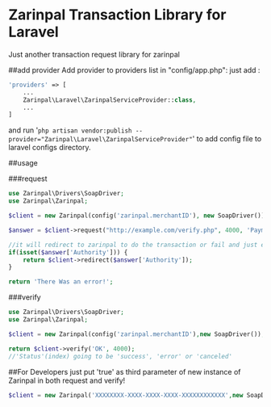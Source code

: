 # Zarinpal Transaction Library for Laravel
Just another transaction request library for zarinpal

##add provider
Add provider to providers list in "config/app.php":
just add :
```php
'providers' => [
    ...
    Zarinpal\Laravel\ZarinpalServiceProvider::class,
    ...
]
```
and run
'`php artisan vendor:publish --provider="Zarinpal\Laravel\ZarinpalServiceProvider"`'
to add config file to laravel configs directory.

##usage

###request
```php
use Zarinpal\Drivers\SoapDriver;
use Zarinpal\Zarinpal;

$client = new Zarinpal(config('zarinpal.merchantID'), new SoapDriver());

$answer = $client->request("http://example.com/verify.php", 4000, 'Payment Description');

//it will redirect to zarinpal to do the transaction or fail and just echo the errors.
if(isset($answer['Authority'])) {
    return $client->redirect($answer['Authority']);
}

return 'There Was an error!';
```

###verify
```php
use Zarinpal\Drivers\SoapDriver;
use Zarinpal\Zarinpal;

$client = new Zarinpal(config('zarinpal.merchantID'),new SoapDriver());

return $client->verify('OK', 4000);
//'Status'(index) going to be 'success', 'error' or 'canceled'
```

##For Developers
just put 'true' as third parameter of new instance of Zarinpal in both request and verify!

```php
$client = new Zarinpal('XXXXXXXX-XXXX-XXXX-XXXX-XXXXXXXXXXXX',new SoapDriver(), true);
```
